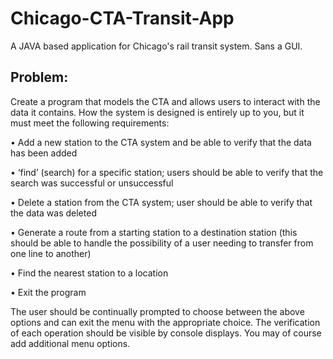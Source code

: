 # Chicago-CTA-Transit-App
A JAVA based application for Chicago's rail transit system. Sans a GUI.

## Problem:

Create a program that models the CTA and allows users to interact with the data it
contains. How the system is designed is entirely up to you, but it must meet the following
requirements:

• Add a new station to the CTA system and be able to verify that the data has been
added

• ‘find’ (search) for a specific station; users should be able to verify that the search
was successful or unsuccessful

• Delete a station from the CTA system; user should be able to verify that the data
was deleted

• Generate a route from a starting station to a destination station (this should be
able to handle the possibility of a user needing to transfer from one line to
another)

• Find the nearest station to a location

• Exit the program

The user should be continually prompted to choose between the above options and can
exit the menu with the appropriate choice. The verification of each operation should be visible
by console displays. You may of course add additional menu options.


